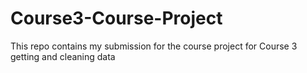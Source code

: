 # Course3-Course-Project
This repo contains my submission for the course project for Course 3 getting and cleaning data
